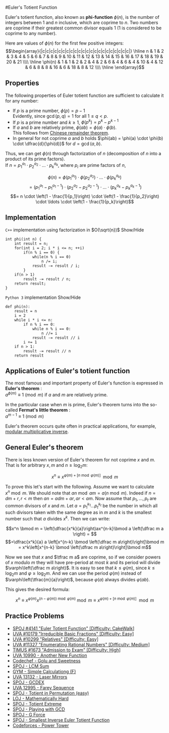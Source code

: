 <!--?title Euler's Totient Function-->
#Euler's Totient Function

Euler's totient function, also known as **phi-function** $\phi (n)$, is the number of integers between 1 and $n$ inclusive, which are coprime to $n$. Two numbers are coprime if their greatest common divisor equals $1$ ($1$ is considered to be coprime to any number).

Here are values of $\phi(n)$ for the first few positive integers:
$$\begin{array}{|c|c|c|c|c|c|c|c|c|c|c|c|c|c|c|c|c|c|c|c|c|c|}
\hline
n & 1 & 2 & 3 & 4 & 5 & 6 & 7 & 8 & 9 & 10 & 11 & 12 & 13 & 14 & 15 & 16 & 17 & 18 & 19 & 20 & 21 \\\\ \hline
\phi(n) & 1 & 1 & 2 & 2 & 4 & 2 & 6 & 4 & 6 & 4 & 10 & 4 & 12 & 6 & 8 & 8 & 16 & 6 & 18 & 8 & 12 \\\\ \hline
\end{array}$$

## Properties

The following properties of Euler totient function are sufficient to calculate it for any number:

- If $p$ is a prime number, $\phi (p) = p - 1$  
  Evidently, since $\gcd(p, q) = 1$ for all $1 \le q < p$.
- If $p$ is a prime number and $k \ge 1$, $\phi (p^k) = p^k - p^{k - 1}$
- If $a$ and $b$ are relatively prime, $\phi (ab) = \phi (a) \cdot \phi (b)$.  
  This follows from [Chinese remainder theorem](../algebra/chinese-remainder-theorem.html).  
- In general for not coprime $a$ and $b$ holds $\phi(ab) = \phi(a) \cdot \phi(b) \cdot \dfrac{d}{\phi(d)}$ for $d = \gcd(a, b)$.

Thus, we can get $\phi (n)$ through factorization of $n$ (decomposition of $n$ into a product of its prime factors).  
If $n = {p_1}^{a_1} \cdot {p_2}^{a_2} \cdot \ldots \cdot {p_k}^{a_k}$, where $p_i$ are prime factors of $n$,

$$\phi (n) = \phi ({p_1}^{a_1}) \cdot \phi ({p_2}^{a_2}) \cdot  \ldots  \cdot \phi ({p_k}^{a_k})$$
$$= ({p_1}^{a_1} - {p_1}^{a_1 - 1}) \cdot ({p_2}^{a_2} - {p_2}^{a_2 - 1}) \cdot \ldots \cdot ({p_k}^{a_k} - {p_k}^{a_k - 1})$$
$$= n \cdot \left(1 - \frac{1}{p_1}\right) \cdot \left(1 - \frac{1}{p_2}\right) \cdot \ldots \cdot \left(1 - \frac{1}{p_k}\right)$$

## Implementation

`C++` implementation using factorization in $O(\sqrt{n})$ <span class="toggle-code">Show/Hide</span>

	int phi(int n) {
		int result = n;
		for(int i = 2; i * i <= n; ++i)
			if(n % i == 0) {
				while(n % i == 0)
					n /= i;
				result -= result / i;
			}
		if(n > 1)
			result -= result / n;
		return result;
	}

`Python 3` implementation <span class="toggle-code">Show/Hide</span>

    def phi(n):
	    result = n
	    i = 2
	    while i * i <= n:
		    if n % i == 0:
			    while n % i == 0:
				    n //= i
			    result -= result // i
		    i += 1
	    if n > 1:
		    result -= result // n
	    return result

## Applications of Euler's totient function

The most famous and important property of Euler's function is expressed in **Euler's theorem** :  
$a^{\phi (m)} \equiv 1 \pmod m$ if $a$ and $m$ are relatively prime.

In the particular case when $m$ is prime, Euler's theorem turns into the so-called **Fermat's little theorem** :  
$a^{m - 1} \equiv 1 \pmod m$

Euler's theorem occurs quite often in practical applications, for example, [modular multiplicative inverse](../algebra/module-inverse.html).

## General Euler's theorem

There is less known version of Euler's theorem for not coprime $x$ and $m$. That is for arbitrary $x, m$ and $n \geq \log_2 m$:

$$x^{n}\equiv x^{\varphi(m)+[n \bmod \varphi(m)]} \mod m$$

To prove this let's start with the following. Assume we want to calculate $x^n \bmod m$.
We should note that $an \bmod am = a(n \bmod m)$.
Indeed if $n = d m + r, r < m$ then $an = a d m + ar, ar < am$.
Now assume that $p_1, \dots, p_t$ are common divisors of $x$ and $m$.
Let $a=p_1^{k_1} \dots p_t^{k_t}$ be the number in which all such divisors taken with the same degree as in $m$ and $k$ is the smallest number such that $a$ divides $x^k$.
Then we can write:

$$x^n \bmod m = \left(\dfrac{x^k}{a}\right)ax^{n-k}\bmod a \left(\dfrac m a \right) = $$
$$=\dfrac{x^k}{a} a \left[x^{n-k} \bmod \left(\dfrac m a\right)\right]\bmod m = x^k\left[x^{n-k} \bmod \left(\dfrac m a\right)\right]\bmod m$$

Now we see that $x$ and $\tfrac m a$ are coprime, so if we consider powers of $x$ modulo $m$ they will have pre-period at most $k$ and its period will divide $\varphi\left(\dfrac m a\right)$.
It is easy to see that $k \leq \varphi(m)$, since $k \leq \log_2 m$ and $\varphi \geq \log_2 m$.
And we can use the period $\varphi(m)$ instead of $\varphi\left(\tfrac{m}{a}\right)$, because $\varphi(a)$ always divides $\varphi(ab)$.

This gives the desired formula:

$$ x^n \equiv x^{\varphi(m)} x^{(n - \varphi(m)) \bmod \varphi(m)} \bmod m \equiv x^{\varphi(m)+[n \bmod \varphi(m)]} \mod m$$

## Practice Problems  

* [SPOJ #4141 "Euler Totient Function" [Difficulty: CakeWalk]](http://www.spoj.com/problems/ETF/)  
* [UVA #10179 "Irreducible Basic Fractions" [Difficulty: Easy]](http://uva.onlinejudge.org/index.php?option=onlinejudge&page=show_problem&problem=1120)
* [UVA #10299 "Relatives" [Difficulty: Easy]](http://uva.onlinejudge.org/index.php?option=onlinejudge&page=show_problem&problem=1240)
* [UVA #11327 "Enumerating Rational Numbers" [Difficulty: Medium]](http://uva.onlinejudge.org/index.php?option=com_onlinejudge&Itemid=8&page=show_problem&problem=2302)
* [TIMUS #1673 "Admission to Exam" [Difficulty: High]](http://acm.timus.ru/problem.aspx?space=1&num=1673)
* [UVA 10990 - Another New Function](https://uva.onlinejudge.org/index.php?option=onlinejudge&page=show_problem&problem=1931)
* [Codechef - Golu and Sweetness](https://www.codechef.com/problems/COZIE)
* [SPOJ - LCM Sum](http://www.spoj.com/problems/LCMSUM/)
* [GYM - Simple Calculationg  (F)](http://codeforces.com/gym/100975)
* [UVA 13132 - Laser Mirrors](https://uva.onlinejudge.org/index.php?option=com_onlinejudge&Itemid=8&page=show_problem&problem=5043)
* [SPOJ - GCDEX](http://www.spoj.com/problems/GCDEX/)
* [UVA 12995 - Farey Sequence](https://uva.onlinejudge.org/index.php?option=com_onlinejudge&Itemid=8&page=show_problem&problem=4878)
* [SPOJ - Totient in Permutation (easy)](http://www.spoj.com/problems/TIP1/)
* [LOJ - Mathematically Hard](http://lightoj.com/volume_showproblem.php?problem=1007)
* [SPOJ - Totient Extreme](http://www.spoj.com/problems/DCEPCA03/)
* [SPOJ - Playing with GCD](http://www.spoj.com/problems/NAJPWG/)
* [SPOJ - G Force](http://www.spoj.com/problems/DCEPC12G/)
* [SPOJ - Smallest Inverse Euler Totient Function](http://www.spoj.com/problems/INVPHI/)
* [Codeforces - Power Tower](http://codeforces.com/problemset/problem/906/D)
